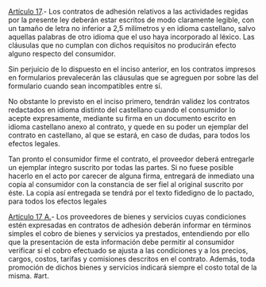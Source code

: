 
<u>Artículo 17</u>.- Los contratos de adhesión relativos a las actividades regidas por la presente ley deberán estar escritos de modo claramente legible, con un tamaño de letra no inferior a 2,5 milímetros y en idioma castellano, salvo aquellas palabras de otro idioma que el uso haya incorporado al léxico. Las cláusulas que no cumplan con dichos requisitos no producirán efecto alguno respecto del consumidor.

Sin perjuicio de lo dispuesto en el inciso anterior, en los contratos impresos en formularios prevalecerán las cláusulas que se agreguen por sobre las del formulario cuando sean incompatibles entre sí.

No obstante lo previsto en el inciso primero, tendrán validez los contratos redactados en idioma distinto del castellano cuando el consumidor lo acepte expresamente, mediante su firma en un documento escrito en idioma castellano anexo al contrato, y quede en su poder un ejemplar del contrato en castellano, al que se estará, en caso de dudas, para todos los efectos legales.

Tan pronto el consumidor firme el contrato, el proveedor deberá entregarle un ejemplar íntegro suscrito por todas las partes. Si no fuese posible hacerlo en el acto por carecer de alguna firma, entregará de inmediato una copia al consumidor con la constancia de ser fiel al original suscrito por éste. La copia así entregada se tendrá por el texto fidedigno de lo pactado, para todos los efectos legales

<u>Artículo 17 A.</u>- Los proveedores de bienes y servicios cuyas condiciones estén expresadas en contratos de adhesión deberán informar en términos simples el cobro de bienes y servicios ya prestados, entendiendo por ello que la presentación de esta información debe permitir al consumidor verificar si el cobro efectuado se ajusta a las condiciones y a los precios, cargos, costos, tarifas y comisiones descritos en el contrato. Además, toda promoción de dichos bienes y servicios indicará siempre el costo total de la misma.
#art.